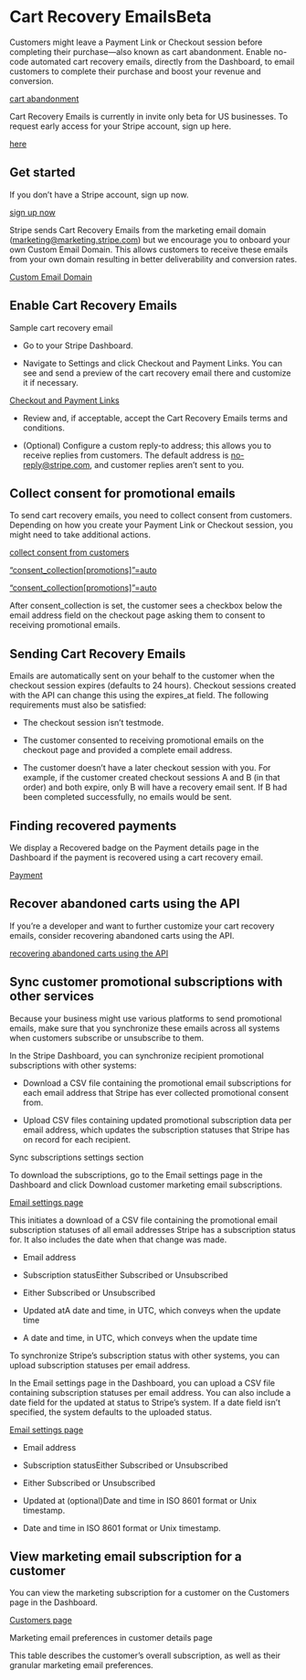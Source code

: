 # Cart Recovery EmailsBeta

Customers might leave a Payment Link or Checkout session before completing their purchase—also known as cart abandonment. Enable no-code automated cart recovery emails, directly from the Dashboard, to email customers to complete their purchase and boost your revenue and conversion.

[cart abandonment](/payments/checkout/compliant-promotional-emails)

Cart Recovery Emails is currently in invite only beta for US businesses. To request early access for your Stripe account, sign up here.

[here](https://forms.gle/wNkyKBSirJj6GFXv6)

## Get started

If you don’t have a Stripe account, sign up now.

[sign up now](https://dashboard.stripe.com/register/payment_links)

Stripe sends Cart Recovery Emails from the marketing email domain (marketing@marketing.stripe.com) but we encourage you to onboard your own Custom Email Domain. This allows customers to receive these emails from your own domain resulting in better deliverability and conversion rates.

[Custom Email Domain](https://dashboard.stripe.com/settings/emails)

## Enable Cart Recovery Emails

Sample cart recovery email

- Go to your Stripe Dashboard.

- Navigate to Settings and click Checkout and Payment Links. You can see and send a preview of the cart recovery email there and customize it if necessary.

[Checkout and Payment Links](https://dashboard.stripe.com/settings/checkout#cart-recovery-emails)

- Review and, if acceptable, accept the Cart Recovery Emails terms and conditions.

- (Optional) Configure a custom reply-to address; this allows you to receive replies from customers. The default address is no-reply@stripe.com, and customer replies aren’t sent to you.

## Collect consent for promotional emails

To send cart recovery emails, you need to collect consent from customers. Depending on how you create your Payment Link or Checkout session, you might need to take additional actions.

[collect consent from customers](/payments/checkout/promotional-emails-consent)

[“consent_collection[promotions]”=auto](/api/checkout/sessions/create#create_checkout_session-consent_collection-promotions)

[“consent_collection[promotions]”=auto](/api/checkout/sessions/create#create_checkout_session-consent_collection-promotions)

After consent_collection is set, the customer sees a checkbox below the email address field on the checkout page asking them to consent to receiving promotional emails.

## Sending Cart Recovery Emails

Emails are automatically sent on your behalf to the customer when the checkout session expires (defaults to 24 hours). Checkout sessions created with the API can change this using the expires_at field. The following requirements must also be satisfied:

- The checkout session isn’t testmode.

- The customer consented to receiving promotional emails on the checkout page and provided a complete email address.

- The customer doesn’t have a later checkout session with you. For example, if the customer created checkout sessions A and B (in that order) and both expire, only B will have a recovery email sent. If B had been completed successfully, no emails would be sent.

## Finding recovered payments

We display a Recovered badge on the Payment details page in the Dashboard if the payment is recovered using a cart recovery email.

[Payment](https://dashboard.stripe.com/payments)



## Recover abandoned carts using the API

If you’re a developer and want to further customize your cart recovery emails, consider recovering abandoned carts using the API.

[recovering abandoned carts using the API](/payments/checkout/abandoned-carts)

## Sync customer promotional subscriptions with other services

Because your business might use various platforms to send promotional emails, make sure that you synchronize these emails across all systems when customers subscribe or unsubscribe to them.

In the Stripe Dashboard, you can synchronize recipient promotional subscriptions with other systems:

- Download a CSV file containing the promotional email subscriptions for each email address that Stripe has ever collected promotional consent from.

- Upload CSV files containing updated promotional subscription data per email address, which updates the subscription statuses that Stripe has on record for each recipient.

Sync subscriptions settings section

To download the subscriptions, go to the Email settings page in the Dashboard and click Download customer marketing email subscriptions.

[Email settings page](https://dashboard.stripe.com/settings/emails)

This initiates a download of a CSV file containing the promotional email subscription statuses of all email addresses Stripe has a subscription status for. It also includes the date when that change was made.

- Email address

- Subscription statusEither Subscribed or Unsubscribed

- Either Subscribed or Unsubscribed

- Updated atA date and time, in UTC, which conveys when the update time

- A date and time, in UTC, which conveys when the update time

To synchronize Stripe’s subscription status with other systems, you can upload subscription statuses per email address.

In the Email settings page in the Dashboard, you can upload a CSV file containing subscription statuses per email address. You can also include a date field for the updated at status to Stripe’s system. If a date field isn’t specified, the system defaults to the uploaded status.

[Email settings page](https://dashboard.stripe.com/settings/emails)

- Email address

- Subscription statusEither Subscribed or Unsubscribed

- Either Subscribed or Unsubscribed

- Updated at (optional)Date and time in ISO 8601 format or Unix timestamp.

- Date and time in ISO 8601 format or Unix timestamp.

## View marketing email subscription for a customer

You can view the marketing subscription for a customer on the Customers page in the Dashboard.

[Customers page](https://dashboard.stripe.com/customers)

Marketing email preferences in customer details page

This table describes the customer’s overall subscription, as well as their granular marketing email preferences.
